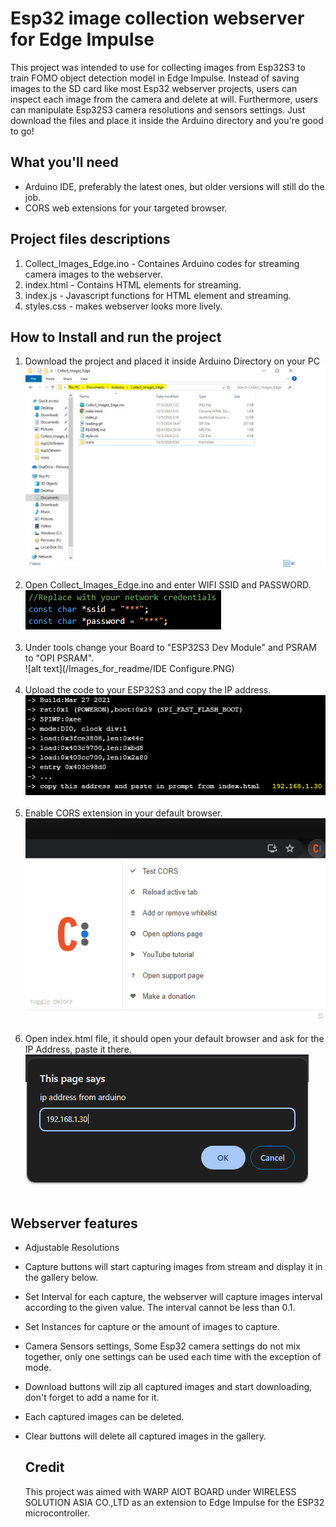 # Esp32 image collection webserver for Edge Impulse
This project was intended to use for collecting images from Esp32S3 to train FOMO object detection model in Edge Impulse. Instead of saving images to the SD card like most Esp32 webserver projects, users can inspect each image from the camera and delete at will. Furthermore, users can manipulate Esp32S3 camera resolutions and sensors settings. Just download the files and place it inside the Arduino directory and you're good to go! 

## What you'll need
- Arduino IDE, preferably the latest ones, but older versions will still do the job.
- CORS web extensions for your targeted browser.

## Project files descriptions

1. Collect_Images_Edge.ino - Containes Arduino codes for streaming camera images to the webserver.
2. index.html - Contains HTML elements for streaming.
3. index.js - Javascript functions for HTML element and streaming.
4. styles.css - makes webserver looks more lively.


## How to Install and run the project

1. Download the project and placed it inside Arduino Directory on your PC <br />
![alt text](/Images_for_readme/folder_directory.PNG)
<br /><br />
2. Open Collect_Images_Edge.ino and enter WIFI SSID and PASSWORD.<br />
![alt text](/Images_for_readme/ssidPassword.PNG)
<br /><br />
3. Under tools change your Board to "ESP32S3 Dev Module" and PSRAM to "OPI PSRAM".<br />
![alt text](/Images_for_readme/IDE Configure.PNG)
<br /><br />
4. Upload the code to your ESP32S3 and copy the IP address. <br />
![alt text](/Images_for_readme/ipAddressIDE.PNG)
<br /><br />
5. Enable CORS extension in your default browser.<br />
![alt text](/Images_for_readme/CORS.PNG)
<br /><br />
6. Open index.html file, it should open your default browser and ask for the IP Address, paste it there.<br />
![alt text](/Images_for_readme/ipAddressPrompt.PNG)
<br /><br />


## Webserver features
- Adjustable Resolutions
- Capture buttons will start capturing images from stream and display it in the gallery below.
- Set Interval for each capture, the webserver will capture images interval according to the given value. The interval cannot be less than 0.1.
- Set Instances for capture or the amount of images to capture.
- Camera Sensors settings, Some Esp32 camera settings do not mix together, only one settings can be used each time with the exception of mode.
- Download buttons will zip all captured images and start downloading, don't forget to add a name for it.
- Each captured images can be deleted.
- Clear buttons will delete all captured images in the gallery.

  ## Credit
  This project was aimed with WARP AIOT BOARD under WIRELESS SOLUTION ASIA CO.,LTD as an extension to Edge Impulse for the ESP32 microcontroller. 

